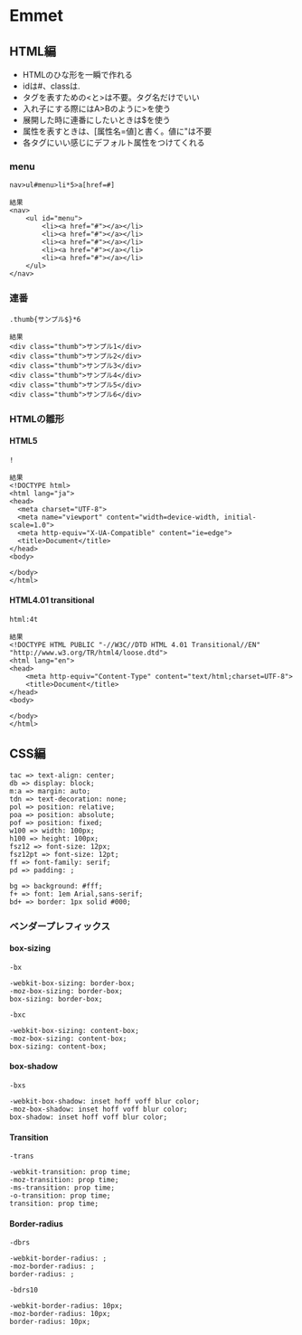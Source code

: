 # Emmet

## HTML編
- HTMLのひな形を一瞬で作れる
- idは#、classは.
- タグを表すための<と>は不要。タグ名だけでいい
- 入れ子にする際にはA>Bのように>を使う
- 展開した時に連番にしたいときは$を使う
- 属性を表すときは、[属性名=値]と書く。値に"は不要
- 各タグにいい感じにデフォルト属性をつけてくれる

### menu
```
nav>ul#menu>li*5>a[href=#]
```
```
結果
<nav>
    <ul id="menu">
        <li><a href="#"></a></li>
        <li><a href="#"></a></li>
        <li><a href="#"></a></li>
        <li><a href="#"></a></li>
        <li><a href="#"></a></li>
    </ul>
</nav>
```

### 連番
```
.thumb{サンプル$}*6
```
```
結果
<div class="thumb">サンプル1</div>
<div class="thumb">サンプル2</div>
<div class="thumb">サンプル3</div>
<div class="thumb">サンプル4</div>
<div class="thumb">サンプル5</div>
<div class="thumb">サンプル6</div>
```

### HTMLの雛形
#### HTML5
```
!
```
```
結果
<!DOCTYPE html>
<html lang="ja">
<head>
  <meta charset="UTF-8">
  <meta name="viewport" content="width=device-width, initial-scale=1.0">
  <meta http-equiv="X-UA-Compatible" content="ie=edge">
  <title>Document</title>
</head>
<body>

</body>
</html>
```

#### HTML4.01 transitional
```
html:4t
```
```
結果
<!DOCTYPE HTML PUBLIC "-//W3C//DTD HTML 4.01 Transitional//EN" "http://www.w3.org/TR/html4/loose.dtd">
<html lang="en">
<head>
    <meta http-equiv="Content-Type" content="text/html;charset=UTF-8">
    <title>Document</title>
</head>
<body>

</body>
</html>
```

## CSS編
```
tac => text-align: center;
db => display: block;
m:a => margin: auto;
tdn => text-decoration: none;
pol => position: relative;
poa => position: absolute;
pof => position: fixed;
w100 => width: 100px;
h100 => height: 100px;
fsz12 => font-size: 12px;
fsz12pt => font-size: 12pt;
ff => font-family: serif;
pd => padding: ;

bg => background: #fff;
f+ => font: 1em Arial,sans-serif;
bd+ => border: 1px solid #000;
```

### ベンダープレフィックス
#### box-sizing
```
-bx

-webkit-box-sizing: border-box;
-moz-box-sizing: border-box;
box-sizing: border-box;

-bxc

-webkit-box-sizing: content-box;
-moz-box-sizing: content-box;
box-sizing: content-box;
```

#### box-shadow
```
-bxs

-webkit-box-shadow: inset hoff voff blur color;
-moz-box-shadow: inset hoff voff blur color;
box-shadow: inset hoff voff blur color;
```

#### Transition
```
-trans

-webkit-transition: prop time;
-moz-transition: prop time;
-ms-transition: prop time;
-o-transition: prop time;
transition: prop time;
```

#### Border-radius
```
-dbrs

-webkit-border-radius: ;
-moz-border-radius: ;
border-radius: ;

-bdrs10

-webkit-border-radius: 10px;
-moz-border-radius: 10px;
border-radius: 10px;
```